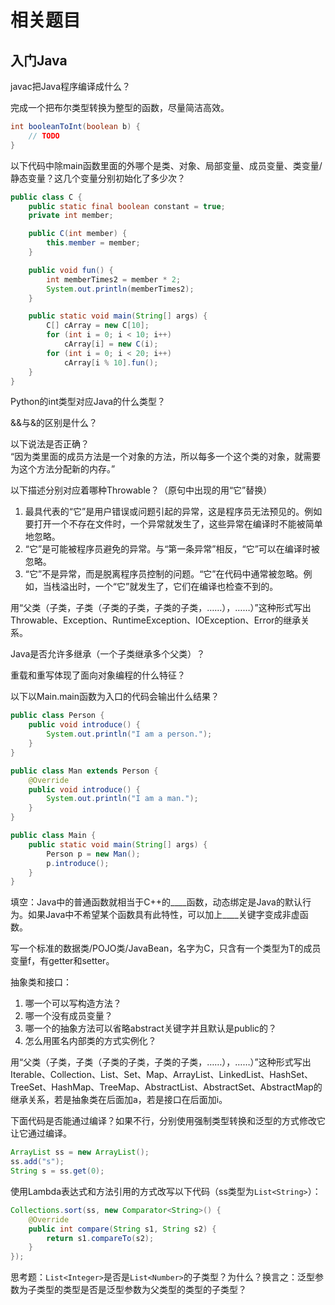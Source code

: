 # 相关题目
## 入门Java
javac把Java程序编译成什么？

完成一个把布尔类型转换为整型的函数，尽量简洁高效。
```java
int booleanToInt(boolean b) {
    // TODO
}
```

以下代码中除main函数里面的外哪个是类、对象、局部变量、成员变量、类变量/静态变量？这几个变量分别初始化了多少次？
```java
public class C {
    public static final boolean constant = true;
    private int member;

    public C(int member) {
        this.member = member;
    }

    public void fun() {
        int memberTimes2 = member * 2;
        System.out.println(memberTimes2);
    }

    public static void main(String[] args) {
        C[] cArray = new C[10];
        for (int i = 0; i < 10; i++) 
            cArray[i] = new C(i);
        for (int i = 0; i < 20; i++)
            cArray[i % 10].fun();
    }
}
```

Python的int类型对应Java的什么类型？

&&与&的区别是什么？

以下说法是否正确？  
“因为类里面的成员方法是一个对象的方法，所以每多一个这个类的对象，就需要为这个方法分配新的内存。”

以下描述分别对应着哪种Throwable？（原句中出现的用“它”替换）
1. 最具代表的“它”是用户错误或问题引起的异常，这是程序员无法预见的。例如要打开一个不存在文件时，一个异常就发生了，这些异常在编译时不能被简单地忽略。
1. “它”是可能被程序员避免的异常。与“第一条异常”相反，“它”可以在编译时被忽略。
1. “它”不是异常，而是脱离程序员控制的问题。“它”在代码中通常被忽略。例如，当栈溢出时，一个“它”就发生了，它们在编译也检查不到的。

用“父类（子类，子类（子类的子类，子类的子类，……），……）”这种形式写出Throwable、Exception、RuntimeException、IOException、Error的继承关系。

Java是否允许多继承（一个子类继承多个父类）？

重载和重写体现了面向对象编程的什么特征？

以下以Main.main函数为入口的代码会输出什么结果？
```java
public class Person {
    public void introduce() {
        System.out.println("I am a person.");
    }
}
```
```java
public class Man extends Person {
    @Override
    public void introduce() {
        System.out.println("I am a man.");
    }
}
```
```java
public class Main {
    public static void main(String[] args) {
        Person p = new Man();
        p.introduce();
    }
}
```

填空：Java中的普通函数就相当于C++的\_\_\_\_函数，动态绑定是Java的默认行为。如果Java中不希望某个函数具有此特性，可以加上\_\_\_\_关键字变成非虚函数。

写一个标准的数据类/POJO类/JavaBean，名字为C，只含有一个类型为T的成员变量f，有getter和setter。

抽象类和接口：
1. 哪一个可以写构造方法？
1. 哪一个没有成员变量？
1. 哪一个的抽象方法可以省略abstract关键字并且默认是public的？
1. 怎么用匿名内部类的方式实例化？

用“父类（子类，子类（子类的子类，子类的子类，……），……）”这种形式写出Iterable、Collection、List、Set、Map、ArrayList、LinkedList、HashSet、TreeSet、HashMap、TreeMap、AbstractList、AbstractSet、AbstractMap的继承关系，若是抽象类在后面加a，若是接口在后面加i。

下面代码是否能通过编译？如果不行，分别使用强制类型转换和泛型的方式修改它让它通过编译。
```java
ArrayList ss = new ArrayList();
ss.add("s");
String s = ss.get(0);
```

使用Lambda表达式和方法引用的方式改写以下代码（ss类型为`List<String>`）：
```java
Collections.sort(ss, new Comparator<String>() {
    @Override
    public int compare(String s1, String s2) {
        return s1.compareTo(s2);
    }
});
```

思考题：`List<Integer>`是否是`List<Number>`的子类型？为什么？换言之：泛型参数为子类型的类型是否是泛型参数为父类型的类型的子类型？